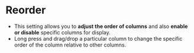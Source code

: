 # **Reorder**

- This setting allows you to **adjust the order of columns** and also **enable or disable** specific columns for display.
- Long press and drag/drop a particular column to change the specific order of the column relative to other columns.


